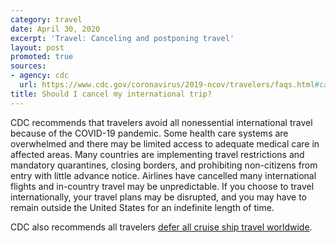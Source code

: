 ```yaml
---
category: travel
date: April 30, 2020
excerpt: 'Travel: Canceling and postponing travel'
layout: post
promoted: true
sources:
- agency: cdc
  url: https://www.cdc.gov/coronavirus/2019-ncov/travelers/faqs.html#canceling-postponing-travel
title: Should I cancel my international trip?
---
```


CDC recommends that travelers avoid all nonessential international travel because of the COVID-19 pandemic. Some health care systems are overwhelmed and there may be limited access to adequate medical care in affected areas. Many countries are implementing travel restrictions and mandatory quarantines, closing borders, and prohibiting non-citizens from entry with little advance notice. Airlines have cancelled many international flights and in-country travel may be unpredictable. If you choose to travel internationally, your travel plans may be disrupted, and you may have to remain outside the United States for an indefinite length of time.

CDC also recommends all travelers [defer all cruise ship travel worldwide](https://www.cdc.gov/coronavirus/2019-ncov/travelers/faqs.html).